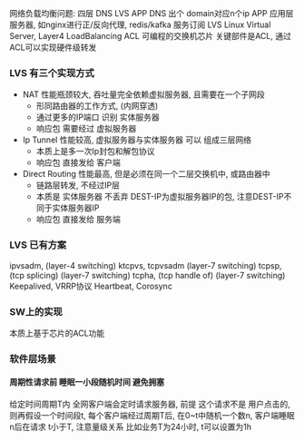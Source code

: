 网络负载均衡问题:
四层 DNS LVS APP
DNS 出个 domain对应n个ip
APP 应用层服务器, 如nginx进行正/反向代理, redis/kafka 服务订阅
LVS Linux Virtual Server, Layer4 LoadBalancing
ACL 可编程的交换机芯片 关键部件是ACL, 通过ACL可以实现硬件级转发

### LVS 有三个实现方式  
+ NAT              性能瓶颈较大, 吞吐量完全依赖虚拟服务器, 且需要在一个子网段
	+ 形同路由器的工作方式, (内网穿透)
	+ 通过更多的IP端口 识别 实体服务器
	+ 响应包 需要经过 虚拟服务器
+ Ip Tunnel        性能较高, 虚拟服务器与实体服务器 可以 组成三层网络
	+ 本质上是多一次Ip封包和解包协议
	+ 响应包 直接发给 客户端
+ Direct Routing   性能最高, 但是必须在同一个二层交换机中, 或路由器中
	+ 链路层转发, 不经过IP层
	+ 本质是 实体服务器 不丢弃 DEST-IP为虚拟服务器IP的包, 注意DEST-IP不同于实体服务器IP
	+ 响应包 直接发给 服务端

### LVS 已有方案
ipvsadm, 				(layer-4 switching)
ktcpvs, tcpvsadm		(layer-7 switching)
tcpsp, (tcp splicing)   (layer-7 switching)
tcpha, (tcp handle of)  (layer-7 switching)
Keepalived, VRRP协议
Heartbeat, Corosync


### SW上的实现
本质上基于芯片的ACL功能

### 软件层场景
#### 周期性请求前 睡眠一小段随机时间 避免拥塞
给定时间周期T内 全网客户端会定时请求服务器,
前提 这个请求不是 用户点击的,
则再假设一个时间段t, 每个客户端经过周期T后,
在0~t中随机一个数n, 客户端睡眠n后在请求
t小于T, 注意量级关系
比如业务T为24小时, t可以设置为1h